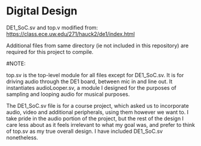 # Digital Design

DE1_SoC.sv and top.v modified from: https://class.ece.uw.edu/271/hauck2/de1/index.html

Additional files from same directory (ie not included in this repository) are required for this project to compile.

#NOTE: 

top.sv is the top-level module for all files except for DE1_SoC.sv. It is for driving audio through the DE1 board, between mic in and line out. It instantiates audioLooper.sv, a module I designed for the purposes of sampling and looping audio for musical purposes.

The DE1_SoC.sv file is for a course project, which asked us to incorporate audio, video and additional peripherals, using them however we want to. I take pride in the audio portion of the project, but the rest of the design I care less about as it feels irrelevant to what my goal was, and prefer to think of top.sv as my true overall design. I have included DE1_SoC.sv nonetheless.
